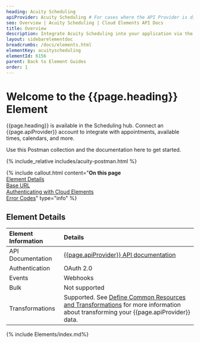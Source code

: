```yaml
---
heading: Acuity Scheduling
apiProvider: Acuity Scheduling # For cases where the API Provider is different than the element name. e;g;, ServiceNow vs. ServiceNow Oauth
seo: Overview | Acuity Scheduling | Cloud Elements API Docs
title: Overview
description: Integrate Acuity Scheduling into your application via the Cloud Elements APIs.
layout: sidebarelementdoc
breadcrumbs: /docs/elements.html
elementKey: acuityscheduling
elementId: 6156
parent: Back to Element Guides
order: 1
---
```


# Welcome to the {{page.heading}} Element

{{page.heading}} is available in the Scheduling hub. Connect an {{page.apiProvider}} account to integrate with appointments, available times, calendars, and more.

Use this Postman collection and the documentation here to get started.

<div>
{% include_relative includes/acuity-postman.html %}
</div>

{% include callout.html content="<strong>On this page</strong></br><a href=#element-details>Element Details</a></br><a href=#base-url>Base URL</a></br><a href=#authenticating-with-cloud-elements>Authenticating with Cloud Elements</a></br><a href=#error-codes>Error Codes</a>" type="info" %}

## Element Details

| Element Information | Details     |
| :------------- | :------------- |
| API Documentation | [{{page.apiProvider}} API documentation](https://developers.acuityscheduling.com/) |
| Authentication | OAuth 2.0  |
| Events | Webhooks |
| Bulk | Not supported |
| Transformations | Supported. See [Define Common Resources and Transformations](/docs/guides/common-resources/index.html) for more information about transforming your {{page.apiProvider}} data.|

{% include Elements/index.md%}

